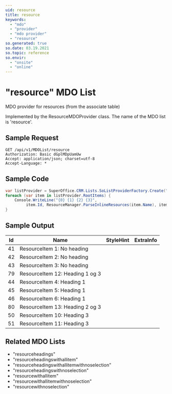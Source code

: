 ```yaml
---
uid: resource
title: resource
keywords:
  - "mdo"
  - "provider"
  - "mdo provider"
  - "resource"
so.generated: true
so.date: 03.19.2021
so.topic: reference
so.envir:
  - "onsite"
  - "online"
---
```


# "resource" MDO List
MDO provider for resources (from the associate table)



Implemented by the <see cref="T:SuperOffice.CRM.Lists.ResourceMDOProvider">ResourceMDOProvider</see> class.
The name of the MDO list is 'resource'.




## Sample Request

```http!
GET /api/v1/MDOList/resource
Authorization: Basic dGplMDpUamUw
Accept: application/json; charset=utf-8
Accept-Language: *

```

## Sample Code
```cs
var listProvider = SuperOffice.CRM.Lists.SoListProviderFactory.Create("resource", forceFlatList: true);
foreach (var item in listProvider.RootItems) {
    Console.WriteLine("{0} {1} {2} {3}", 
         item.Id, ResourceManager.ParseInlineResources(item.Name), item.StyleHint, item.ExtraInfo);
}
```

## Sample Output

|Id   | Name  |StyleHint|ExtraInfo |
| --- | ----- | ------- | -------- |
|41|ResourceItem 1: No heading|||
|42|ResourceItem 2: No heading|||
|43|ResourceItem 3: No heading|||
|79|ResourceItem 12: Heading 1 og 3|||
|44|ResourceItem 4: Heading 1|||
|45|ResourceItem 5: Heading 1|||
|46|ResourceItem 6: Heading 1|||
|80|ResourceItem 13: Heading 2 og 3|||
|50|ResourceItem 10: Heading 3|||
|51|ResourceItem 11: Heading 3|||


## Related MDO Lists

* "resourceheadings"
* "resourceheadingswithallitem"
* "resourceheadingswithallitemwithnoselection"
* "resourceheadingswithnoselection"
* "resourcewithallitem"
* "resourcewithallitemwithnoselection"
* "resourcewithnoselection"
